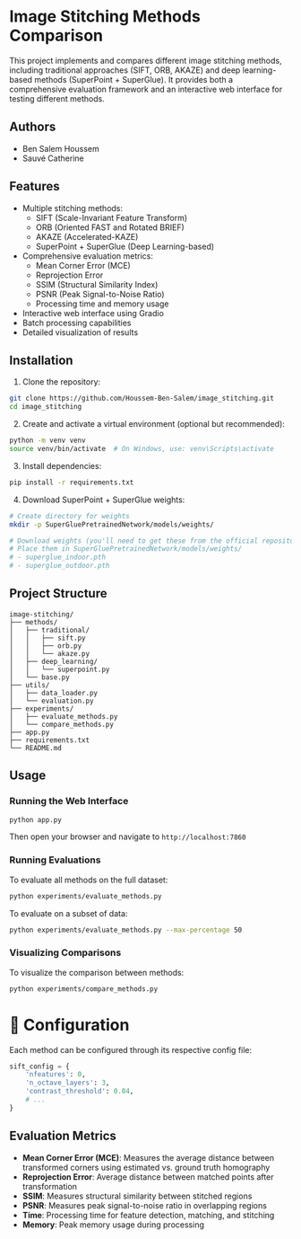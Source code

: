 # Image Stitching Methods Comparison

This project implements and compares different image stitching methods, including traditional approaches (SIFT, ORB, AKAZE) and deep learning-based methods (SuperPoint + SuperGlue). It provides both a comprehensive evaluation framework and an interactive web interface for testing different methods.

## Authors
- Ben Salem Houssem
- Sauvé Catherine

## Features

- Multiple stitching methods:
  - SIFT (Scale-Invariant Feature Transform)
  - ORB (Oriented FAST and Rotated BRIEF)
  - AKAZE (Accelerated-KAZE)
  - SuperPoint + SuperGlue (Deep Learning-based)
- Comprehensive evaluation metrics:
  - Mean Corner Error (MCE)
  - Reprojection Error
  - SSIM (Structural Similarity Index)
  - PSNR (Peak Signal-to-Noise Ratio)
  - Processing time and memory usage
- Interactive web interface using Gradio
- Batch processing capabilities
- Detailed visualization of results

## Installation

1. Clone the repository:
```bash
git clone https://github.com/Houssem-Ben-Salem/image_stitching.git
cd image_stitching
```

2. Create and activate a virtual environment (optional but recommended):
```bash
python -m venv venv
source venv/bin/activate  # On Windows, use: venv\Scripts\activate
```

3. Install dependencies:
```bash
pip install -r requirements.txt
```

4. Download SuperPoint + SuperGlue weights:
```bash
# Create directory for weights
mkdir -p SuperGluePretrainedNetwork/models/weights/

# Download weights (you'll need to get these from the official repository)
# Place them in SuperGluePretrainedNetwork/models/weights/
# - superglue_indoor.pth
# - superglue_outdoor.pth
```

## Project Structure

```
image-stitching/
├── methods/
│   ├── traditional/
│   │   ├── sift.py
│   │   ├── orb.py
│   │   └── akaze.py
│   ├── deep_learning/
│   │   └── superpoint.py
│   └── base.py
├── utils/
│   ├── data_loader.py
│   └── evaluation.py
├── experiments/
│   ├── evaluate_methods.py
│   └── compare_methods.py
├── app.py
├── requirements.txt
└── README.md
```

## Usage

### Running the Web Interface

```bash
python app.py
```
Then open your browser and navigate to `http://localhost:7860`

### Running Evaluations

To evaluate all methods on the full dataset:
```bash
python experiments/evaluate_methods.py
```

To evaluate on a subset of data:
```bash
python experiments/evaluate_methods.py --max-percentage 50
```

### Visualizing Comparisons

To visualize the comparison between methods:
```bash
python experiments/compare_methods.py
```

# 🔧 Configuration

Each method can be configured through its respective config file:
```python
sift_config = {
    'nfeatures': 0,
    'n_octave_layers': 3,
    'contrast_threshold': 0.04,
    # ...
}
```

## Evaluation Metrics

- **Mean Corner Error (MCE)**: Measures the average distance between transformed corners using estimated vs. ground truth homography
- **Reprojection Error**: Average distance between matched points after transformation
- **SSIM**: Measures structural similarity between stitched regions
- **PSNR**: Measures peak signal-to-noise ratio in overlapping regions
- **Time**: Processing time for feature detection, matching, and stitching
- **Memory**: Peak memory usage during processing